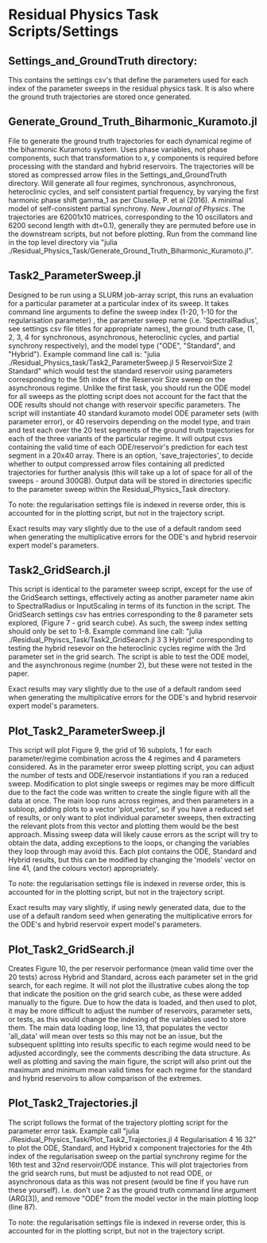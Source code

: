 # Residual Physics Task Scripts/Settings

## Settings_and_GroundTruth directory:

This contains the settings csv's that define the parameters used for each index of the parameter sweeps in the residual physics task. It is also where the ground truth trajectories are stored once generated.

## Generate_Ground_Truth_Biharmonic_Kuramoto.jl

File to generate the ground truth trajectories for each dynamical regime of the biharmonic Kuramoto system. Uses phase variables, not phase components, such that transformation to x, y components is required before processing with the standard and hybrid reservoirs. The trajectories will be stored as compressed arrow files in the Settings_and_GroundTruth directory. Will generate all four regimes, synchronous, asynchronous, heteroclinic cycles, and self consistent partial frequency, by varying the first harmonic phase shift gamma_1 as per Clusella, P. et al (2016). A minimal model of self-consistent partial synchrony. _New Journal of Physics_. The trajectories are 62001x10 matrices, corresponding to the 10 oscillators and 6200 second length with dt=0.1), generally they are permuted before use in the downstream scripts, but not before plotting. Run from the command line in the top level directory via "julia ./Residual_Physics_Task/Generate_Ground_Truth_Biharmonic_Kuramoto.jl".

## Task2_ParameterSweep.jl

Designed to be run using a SLURM job-array script, this runs an evaluation for a particular parameter at a particular index of its sweep. It takes command line arguments to define the sweep index (1-20, 1-10 for the regularisation parameter) , the parameter sweep name (i.e. 'SpectralRadius', see settings csv file titles for appropriate names), the ground truth case, (1, 2, 3, 4 for synchronous, asynchronous, heteroclinic cycles, and partial synchrony respectively), and the model type ("ODE", "Standard", and "Hybrid"). Example command line call is: "julia ./Residual_Physics_task/Task2_ParameterSweep.jl 5 ReservoirSize 2 Standard" which would test the standard reservoir using parameters corresponding to the 5th index of the Reservoir Size sweep on the asynchronous regime. Unlike the first task, you should run the ODE model for all sweeps as the plotting script does not account for the fact that the ODE results should not change with reservoir specific parameters. The script will instantiate 40 standard kuramoto model ODE parameter sets (with parameter error), or 40 reservoirs depending on the model type, and train and test each over the 20 test segments of the ground truth trajectories for each of the three variants of the particular regime. It will output csvs containing the valid time of each ODE/reservoir's prediction for each test segment in a 20x40 array. There is an option, 'save_trajectories', to decide whether to output compressed arrow files containing all predicted trajectories for further analysis (this will take up a lot of space for all of the sweeps - around 300GB). Output data will be stored in directories specific to the parameter sweep within the Residual_Physics_Task directory.

To note: the regularisation settings file is indexed in reverse order, this is accounted for in the plotting script, but not in the trajectory script. 

Exact results may vary slightly due to the use of a default random seed when generating the multiplicative errors for the ODE's and hybrid reservoir expert model's parameters.

## Task2_GridSearch.jl

This script is identical to the parameter sweep script, except for the use of the GridSearch settings, effectively acting as another parameter name akin to SpectralRadius or InputScaling in terms of its function in the script. The GridSearch settings csv has entries corresponding to the 8 parameter sets explored, (Figure 7 - grid search cube). As such, the sweep index setting should only be set to 1-8. Example command line call: "julia ./Residual_Phyiscs_Task/Task2_GridSearch.jl 3 3 Hybrid" corresponding to testing the hybrid resevoir on the heteroclinic cycles regime with the 3rd parameter set in the grid search. The script is able to test the ODE model, and the asynchronous regime (number 2), but these were not tested in the paper.

Exact results may vary slightly due to the use of a default random seed when generating the multiplicative errors for the ODE's and hybrid reservoir expert model's parameters.

## Plot_Task2_ParameterSweep.jl

This script will plot Figure 9, the grid of 16 subplots, 1 for each parameter/regime combination across the 4 regimes and 4 parameters considered. As in the parameter error sweep plotting script, you can adjust the number of tests and ODE/reservoir instantiations if you ran a reduced sweep. Modification to plot single sweeps or regimes may be more difficult due to the fact the code was written to create the single figure with all the data at once. The main loop runs across regimes, and then parameters in a subloop, adding plots to a vector 'plot_vector', so if you have a reduced set of results, or only want to plot individual parameter sweeps, then extracting the relevant plots from this vector and plotting them would be the best approach. Missing sweep data will likely cause errors as the script will try to obtain the data, adding exceptions to the loops, or changing the variables they loop through may avoid this. Each plot contains the ODE, Standard and Hybrid results, but this can be modified by changing the 'models' vector on line 41, (and the colours vector) appropriately. 

To note: the regularisation settings file is indexed in reverse order, this is accounted for in the plotting script, but not in the trajectory script. 

Exact results may vary slightly, if using newly generated data, due to the use of a default random seed when generating the multiplicative errors for the ODE's and hybrid reservoir expert model's parameters.

## Plot_Task2_GridSearch.jl

Creates Figure 10, the per reservoir performance (mean valid time over the 20 tests) across Hybrid and Standard, across each parameter set in the grid search, for each regime. It will not plot the illustrative cubes along the top that indicate the position on the grid search cube, as these were added manually to the figure. Due to how the data is loaded, and then used to plot, it may be more difficult to adjust the number of reservoirs, parameter sets, or tests, as this would change the indexing of the variables used to store them. The main data loading loop, line 13, that populates the vector 'all_data' will mean over tests so this may not be an issue, but the subsequent splitting into results specific to each regime would need to be adjusted accordingly, see the comments describing the data structure. As well as plotting and saving the main figure, the script will also print out the maximum and minimum mean valid times for each regime for the standard and hybrid reservoirs to allow comparison of the extremes.

## Plot_Task2_Trajectories.jl

The script follows the format of the trajectory plotting script for the parameter error task. Example call "julia ./Residual_Physics_Task/Plot_Task2_Trajectories.jl 4 Regularisation 4 16 32" to plot the ODE, Standard, and Hybrid x component trajectories for the 4th index of the regularisation sweep on the partial synchrony regime for the 16th test and 32nd reservoir/ODE instance. This will plot trajectories from the grid search runs, but must be adjusted to not read ODE, or asynchronous data as this was not present (would be fine if you have run these yourself). I.e. don't use 2 as the ground truth command line argument (ARG[3]), and remove "ODE" from the model vector in the main plotting loop (line 87).

To note: the regularisation settings file is indexed in reverse order, this is accounted for in the plotting script, but not in the trajectory script. 
